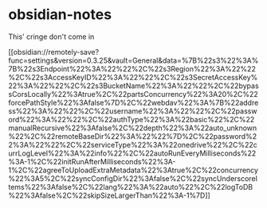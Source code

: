 # obsidian-notes
This' cringe don't come in

[[obsidian://remotely-save?func=settings&version=0.3.25&vault=General&data=%7B%22s3%22%3A%7B%22s3Endpoint%22%3A%22%22%2C%22s3Region%22%3A%22%22%2C%22s3AccessKeyID%22%3A%22%22%2C%22s3SecretAccessKey%22%3A%22%22%2C%22s3BucketName%22%3A%22%22%2C%22bypassCorsLocally%22%3Atrue%2C%22partsConcurrency%22%3A20%2C%22forcePathStyle%22%3Afalse%7D%2C%22webdav%22%3A%7B%22address%22%3A%22%22%2C%22username%22%3A%22%22%2C%22password%22%3A%22%22%2C%22authType%22%3A%22basic%22%2C%22manualRecursive%22%3Afalse%2C%22depth%22%3A%22auto_unknown%22%2C%22remoteBaseDir%22%3A%22%22%7D%2C%22password%22%3A%22%22%2C%22serviceType%22%3A%22onedrive%22%2C%22currLogLevel%22%3A%22info%22%2C%22autoRunEveryMilliseconds%22%3A-1%2C%22initRunAfterMilliseconds%22%3A-1%2C%22agreeToUploadExtraMetadata%22%3Atrue%2C%22concurrency%22%3A5%2C%22syncConfigDir%22%3Afalse%2C%22syncUnderscoreItems%22%3Afalse%2C%22lang%22%3A%22auto%22%2C%22logToDB%22%3Afalse%2C%22skipSizeLargerThan%22%3A-1%7D]]
